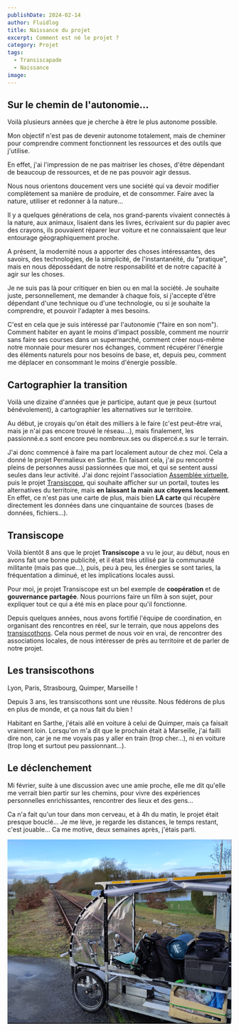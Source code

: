 ```yaml
---
publishDate: 2024-02-14
author: Fluidlog
title: Naissance du projet
excerpt: Comment est né le projet ?
category: Projet
tags:
  - Transiscapade
  - Naissance
image: 
---
```



## Sur le chemin de l'autonomie...
Voilà plusieurs années que je cherche à être le plus autonome possible.

Mon objectif n'est pas de devenir autonome totalement, mais de cheminer pour comprendre comment fonctionnent les ressources et des outils que j'utilise.

En effet, j'ai l'impression de ne pas maitriser les choses, d'être dépendant de beaucoup de ressources, et de ne pas pouvoir agir dessus. 

Nous nous orientons doucement vers une société qui va devoir modifier complètement sa manière de produire, et de consommer. Faire avec la nature, utiliser et redonner à la nature...

Il y a quelques générations de cela, nos grand-parents vivaient connectés à la nature, aux animaux, lisaient dans les livres, écrivaient sur du papier avec des crayons, ils pouvaient réparer leur voiture et ne connaissaient que leur entourage géographiquement proche.

A présent, la modernité nous a apporter des choses intéressantes, des savoirs, des technologies, de la simplicité, de l'instantanéité, du "pratique", mais en nous dépossédant de notre responsabilité et de notre capacité à agir sur les choses.

Je ne suis pas là pour critiquer en bien ou en mal la société. Je souhaite juste, personnellement, me demander à chaque fois, si j'accepte d'être dépendant d'une technique ou d'une technologie, ou si je souhaite la comprendre, et pouvoir l'adapter à mes besoins.

C'est en cela que je suis intéressé par l'autonomie ("faire en son nom"). Comment habiter en ayant le moins d'impact possible, comment me nourrir sans faire ses courses dans un supermarché, comment créer nous-même notre monnaie pour mesurer nos échanges, comment récupérer l'énergie des éléments naturels pour nos besoins de base, et, depuis peu, comment me déplacer en consommant le moins d'énergie possible.

## Cartographier la transition

Voilà une dizaine d'années que je participe, autant que je peux (surtout bénévolement), à cartographier les alternatives sur le territoire. 

Au début, je croyais qu'on était des milliers à le faire (c'est peut-être vrai, mais je n'ai pas encore trouvé le réseau...), mais finalement, les passionné.e.s sont encore peu nombreux.ses ou dispercé.e.s sur le terrain.

J'ai donc commencé à faire ma part localement autour de chez moi. Cela a donné le projet Permalieux en Sarthe. En faisant cela, j'ai pu rencontré pleins de personnes aussi passionnées que moi, et qui se sentent aussi seules dans leur activité. J'ai donc rejoint l'association [Assemblée virtuelle](https://virtual-assembly.org), puis le projet [Transiscope](https://transiscope.org), qui souhaite afficher sur un portail, toutes les alternatives du territoire, mais **en laissant la main aux citoyens localement**. En effet, ce n'est pas une carte de plus, mais bien **LA carte** qui récupère directement les données dans une cinquantaine de sources (bases de données, fichiers...).

## Transiscope

Voilà bientôt 8 ans que le projet **Transiscope** a vu le jour, au début, nous en avons fait une bonne publicité, et il était très utilisé par la communauté militante (mais pas que...), puis, peu à peu, les énergies se sont taries, la fréquentation a diminué, et les implications locales aussi.

Pour moi, je projet Transiscope est un bel exemple de **coopération** et de **gouvernance partagée**. Nous pourrions faire un film à son sujet, pour expliquer tout ce qui a été mis en place pour qu'il fonctionne.

Depuis quelques années, nous avons fortifié l'équipe de coordination, en organisant des rencontres en réel, sur le terrain, que nous appelons des [transiscothons](https://transiscope.org/les-actus/). Cela nous permet de nous voir en vrai, de rencontrer des associations locales, de nous intéresser de près au territoire et de parler de notre projet.

## Les transiscothons
Lyon, Paris, Strasbourg, Quimper, Marseille !

Depuis 3 ans, les transiscothons sont une réussite. Nous fédérons de plus en plus de monde, et ça nous fait du bien !

Habitant en Sarthe, j'étais allé en voiture à celui de Quimper, mais ça faisait vraiment loin. Lorsqu'on m'a dit que le prochain était à Marseille, j'ai failli dire non, car je ne me voyais pas y aller en train (trop cher...), ni en voiture (trop long et surtout peu passionnant...).

## Le déclenchement
Mi février, suite à une discussion avec une amie proche, elle me dit qu'elle me verrait bien partir sur les chemins, pour vivre des expériences personnelles enrichissantes, rencontrer des lieux et des gens... 

Ca n'a fait qu'un tour dans mon cerveau, et à 4h du matin, le projet était presque bouclé... Je me lève, je regarde les distances, le temps restant, c'est jouable... Ca me motive, deux semaines après, j'étais parti.

![Image du vhélio devant des rails](../../assets/images/blog-naissance.png)